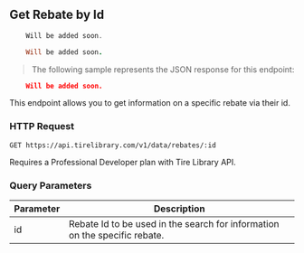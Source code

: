 ## Get Rebate by Id

```csharp
    Will be added soon.
```

```ruby
    Will be added soon.
```

> The following sample represents the JSON response for this endpoint:

```json
    Will be added soon.
```

This endpoint allows you to get information on a specific rebate via their id.

### HTTP Request

`GET
https://api.tirelibrary.com/v1/data/rebates/:id`

<aside class="notice">
Requires a Professional Developer plan with Tire Library API.
</aside>

### Query Parameters

Parameter | Description
--------- | -----------
id | Rebate Id to be used in the search for information on the specific rebate.